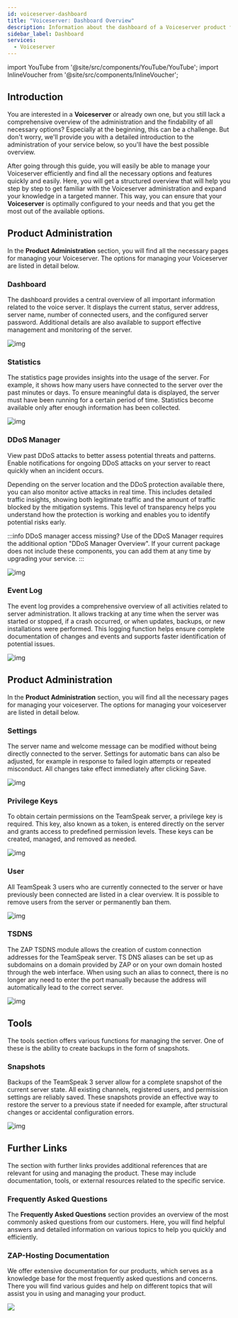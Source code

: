```yaml
---
id: voiceserver-dashboard
title: "Voiceserver: Dashboard Overview"
description: Information about the dashboard of a Voiceserver product from ZAP-Hosting - ZAP-Hosting.com Documentation
sidebar_label: Dashboard
services:
  - Voiceserver
---
```


import YouTube from '@site/src/components/YouTube/YouTube';
import InlineVoucher from '@site/src/components/InlineVoucher';

## Introduction

You are interested in a **Voiceserver** or already own one, but you still lack a comprehensive overview of the administration and the findability of all necessary options? Especially at the beginning, this can be a challenge. But don't worry, we'll provide you with a detailed introduction to the administration of your service below, so you'll have the best possible overview.

After going through this guide, you will easily be able to manage your Voiceserver efficiently and find all the necessary options and features quickly and easily. Here, you will get a structured overview that will help you step by step to get familiar with the Voiceserver administration and expand your knowledge in a targeted manner. This way, you can ensure that your **Voiceserver** is optimally configured to your needs and that you get the most out of the available options.



## Product Administration

In the **Product Administration** section, you will find all the necessary pages for managing your Voiceserver. The options for managing your Voiceserver are listed in detail below. 



### Dashboard

The dashboard provides a central overview of all important information related to the voice server. It displays the current status, server address, server name, number of connected users, and the configured server password. Additional details are also available to support effective management and monitoring of the server.

![img](https://screensaver01.zap-hosting.com/index.php/s/ZryFnMckWetXbTx/preview)

### Statistics

The statistics page provides insights into the usage of the server. For example, it shows how many users have connected to the server over the past minutes or days. To ensure meaningful data is displayed, the server must have been running for a certain period of time. Statistics become available only after enough information has been collected.

![img](https://screensaver01.zap-hosting.com/index.php/s/zYcyRdeHfaHqXt9/preview)



### DDoS Manager

View past DDoS attacks to better assess potential threats and patterns. Enable notifications for ongoing DDoS attacks on your server to react quickly when an incident occurs.

Depending on the server location and the DDoS protection available there, you can also monitor active attacks in real time. This includes detailed traffic insights, showing both legitimate traffic and the amount of traffic blocked by the mitigation systems. This level of transparency helps you understand how the protection is working and enables you to identify potential risks early.

:::info DDoS manager access missing?
Use of the DDoS Manager requires the additional option "DDoS Manager Overview". If your current package does not include these components, you can add them at any time by upgrading your service.
:::



![img](https://screensaver01.zap-hosting.com/index.php/s/ScCCCY52CMLgfyE/preview)

### Event Log

The event log provides a comprehensive overview of all activities related to server administration. It allows tracking at any time when the server was started or stopped, if a crash occurred, or when updates, backups, or new installations were performed. This logging function helps ensure complete documentation of changes and events and supports faster identification of potential issues.

![img](https://screensaver01.zap-hosting.com/index.php/s/DRFJR6pnL5XRLa5/preview)



## Product Administration

In the **Product Administration** section, you will find all the necessary pages for managing your voiceserver. The options for managing your voiceserver are listed in detail below.

### Settings

The server name and welcome message can be modified without being directly connected to the server. Settings for automatic bans can also be adjusted, for example in response to failed login attempts or repeated misconduct. All changes take effect immediately after clicking Save.

![img](https://screensaver01.zap-hosting.com/index.php/s/B6W4ftB6TPGms8K/preview)



### Privilege Keys

To obtain certain permissions on the TeamSpeak server, a privilege key is required. This key, also known as a token, is entered directly on the server and grants access to predefined permission levels. These keys can be created, managed, and removed as needed.

![img](https://screensaver01.zap-hosting.com/index.php/s/6MjdtBmP7BbQ9cZ/preview)



### User

All TeamSpeak 3 users who are currently connected to the server or have previously been connected are listed in a clear overview. It is possible to remove users from the server or permanently ban them.

![img](https://screensaver01.zap-hosting.com/index.php/s/N8J8ApX5HWEgnYR/preview)



### TSDNS

The ZAP TSDNS module allows the creation of custom connection addresses for the TeamSpeak server. TS DNS aliases can be set up as subdomains on a domain provided by ZAP or on your own domain hosted through the web interface. When using such an alias to connect, there is no longer any need to enter the port manually because the address will automatically lead to the correct server.

![img](https://screensaver01.zap-hosting.com/index.php/s/c26gTpzprpky54H/preview)



## Tools

The tools section offers various functions for managing the server. One of these is the ability to create backups in the form of snapshots. 

### Snapshots

Backups of the TeamSpeak 3 server allow for a complete snapshot of the current server state. All existing channels, registered users, and permission settings are reliably saved. These snapshots provide an effective way to restore the server to a previous state if needed for example, after structural changes or accidental configuration errors.

![img](https://screensaver01.zap-hosting.com/index.php/s/XyT2q647ENeEZNA/preview)





## Further Links
The section with further links provides additional references that are relevant for using and managing the product. These may include documentation, tools, or external resources related to the specific service.

### Frequently Asked Questions
The **Frequently Asked Questions** section provides an overview of the most commonly asked questions from our customers. Here, you will find helpful answers and detailed information on various topics to help you quickly and efficiently.

### ZAP-Hosting Documentation
We offer extensive documentation for our products, which serves as a knowledge base for the most frequently asked questions and concerns. There you will find various guides and help on different topics that will assist you in using and managing your product.

![](https://screensaver01.zap-hosting.com/index.php/s/n48ct6aZBrNq7eT/preview)

